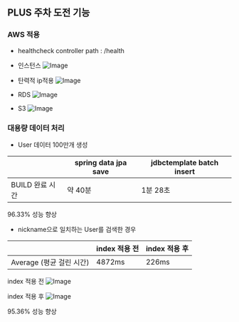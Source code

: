 ## PLUS 주차 도전 기능
### AWS 적용
- healthcheck controller path : /health

- 인스턴스
![Image](https://github.com/user-attachments/assets/5548b683-133d-4529-8904-e054c80fe1ad)


- 탄력적 ip적용
![Image](https://github.com/user-attachments/assets/11bf661c-66de-407a-b855-57eb6d70d828)
   
- RDS
![Image](https://github.com/user-attachments/assets/6f9b65fd-b5e5-49ff-884e-6bb733349987)

- S3
![Image](https://github.com/user-attachments/assets/72e6b883-ba2d-4571-89b1-ae1085beb03d)

### 대용량 데이터 처리
- User 데이터 100만개 생성

|  | spring data jpa save | jdbctemplate batch insert |
| --- | --- | --- |
| BUILD 완료 시간 | 약 40분 | 1분 28초 |

 96.33% 성능 향상

- nickname으로 일치하는 User를 검색한 경우

|  | index 적용 전 | index 적용 후 |
| --- | --- | --- |
| Average (평균 걸린 시간) | 4872ms | 226ms |

 index 적용 전
![Image](https://github.com/user-attachments/assets/f4a487e6-c0a3-405d-b8b5-5d82f8557621)

 index 적용 후
![Image](https://github.com/user-attachments/assets/7757a2ee-5682-472d-b08e-b175fed04426)

95.36% 성능 향상
